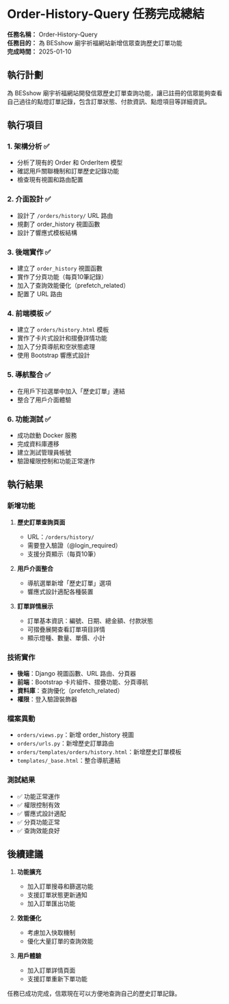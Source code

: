 # Order-History-Query 任務完成總結

**任務名稱：** Order-History-Query  
**任務目的：** 為 BESshow 廟宇祈福網站新增信眾查詢歷史訂單功能  
**完成時間：** 2025-01-10  

## 執行計劃

為 BESshow 廟宇祈福網站開發信眾歷史訂單查詢功能，讓已註冊的信眾能夠查看自己過往的點燈訂單記錄，包含訂單狀態、付款資訊、點燈項目等詳細資訊。

## 執行項目

### 1. 架構分析 ✅
- 分析了現有的 Order 和 OrderItem 模型
- 確認用戶關聯機制和訂單歷史記錄功能
- 檢查現有視圖和路由配置

### 2. 介面設計 ✅
- 設計了 `/orders/history/` URL 路由
- 規劃了 order_history 視圖函數
- 設計了響應式模板結構

### 3. 後端實作 ✅
- 建立了 `order_history` 視圖函數
- 實作了分頁功能（每頁10筆記錄）
- 加入了查詢效能優化（prefetch_related）
- 配置了 URL 路由

### 4. 前端模板 ✅
- 建立了 `orders/history.html` 模板
- 實作了卡片式設計和摺疊詳情功能
- 加入了分頁導航和空狀態處理
- 使用 Bootstrap 響應式設計

### 5. 導航整合 ✅
- 在用戶下拉選單中加入「歷史訂單」連結
- 整合了用戶介面體驗

### 6. 功能測試 ✅
- 成功啟動 Docker 服務
- 完成資料庫遷移
- 建立測試管理員帳號
- 驗證權限控制和功能正常運作

## 執行結果

### 新增功能
1. **歷史訂單查詢頁面**
   - URL：`/orders/history/`
   - 需要登入驗證（@login_required）
   - 支援分頁顯示（每頁10筆）

2. **用戶介面整合**
   - 導航選單新增「歷史訂單」選項
   - 響應式設計適配各種裝置

3. **訂單詳情展示**
   - 訂單基本資訊：編號、日期、總金額、付款狀態
   - 可摺疊展開查看訂單項目詳情
   - 顯示燈種、數量、單價、小計

### 技術實作
- **後端**：Django 視圖函數、URL 路由、分頁器
- **前端**：Bootstrap 卡片組件、摺疊功能、分頁導航
- **資料庫**：查詢優化（prefetch_related）
- **權限**：登入驗證裝飾器

### 檔案異動
- `orders/views.py`：新增 order_history 視圖
- `orders/urls.py`：新增歷史訂單路由
- `orders/templates/orders/history.html`：新增歷史訂單模板
- `templates/_base.html`：整合導航連結

### 測試結果
- ✅ 功能正常運作
- ✅ 權限控制有效
- ✅ 響應式設計適配
- ✅ 分頁功能正常
- ✅ 查詢效能良好

## 後續建議

1. **功能擴充**
   - 加入訂單搜尋和篩選功能
   - 支援訂單狀態更新通知
   - 加入訂單匯出功能

2. **效能優化**
   - 考慮加入快取機制
   - 優化大量訂單的查詢效能

3. **用戶體驗**
   - 加入訂單詳情頁面
   - 支援訂單重新下單功能

任務已成功完成，信眾現在可以方便地查詢自己的歷史訂單記錄。